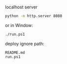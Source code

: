 localhost server
```bash
python -m http.server 8080
```

or in Window:
```bash
./run.ps1
```

deploy ignore path:
```
README.md
run.ps1
```
